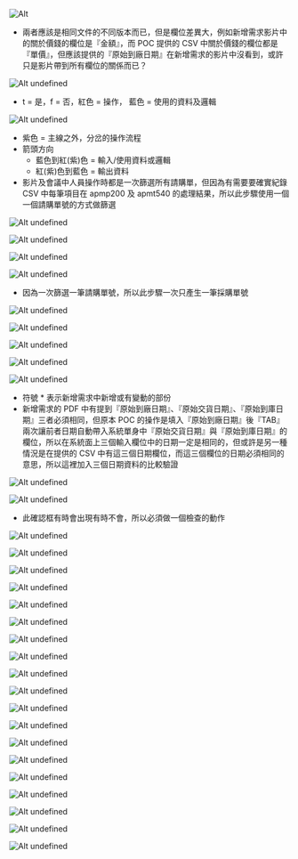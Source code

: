 ![Alt ](pic/a01.jpg)

- 兩者應該是相同文件的不同版本而已，但是欄位差異大，例如新增需求影片中的關於價錢的欄位是『金額』，而 POC 提供的 CSV 中關於價錢的欄位都是『單價』，但應該提供的『原始到廠日期』在新增需求的影片中沒看到，或許只是影片帶到所有欄位的關係而已？

![Alt undefined](pic/a02.jpg)

- t = 是，f = 否，紅色 = 操作， 藍色 = 使用的資料及邏輯

![Alt undefined](pic/a03.jpg)

- 紫色 = 主線之外，分岔的操作流程
- 箭頭方向
  - 藍色到紅(紫)色 = 輸入/使用資料或邏輯
  - 紅(紫)色到藍色 = 輸出資料
- 影片及會議中人員操作時都是一次篩選所有請購單，但因為有需要要確實紀錄 CSV 中每筆項目在 apmp200 及 apmt540 的處理結果，所以此步驟使用一個一個請購單號的方式做篩選

![Alt undefined](pic/a04.jpg)

![Alt undefined](pic/a05.jpg)

![Alt undefined](pic/a06.jpg)

![Alt undefined](pic/a07.jpg)

- 因為一次篩選一筆請購單號，所以此步驟一次只產生一筆採購單號

![Alt undefined](pic/a08.jpg)

![Alt undefined](pic/a09.jpg)

![Alt undefined](pic/a10.jpg)

![Alt undefined](pic/a11.jpg)

![Alt undefined](pic/a12.jpg)

- 符號 \* 表示新增需求中新增或有變動的部份
- 新增需求的 PDF 中有提到『原始到廠日期』、『原始交貨日期』、『原始到庫日期』三者必須相同，但原本 POC 的操作是填入『原始到廠日期』後『TAB』兩次讓前者日期自動帶入系統單身中『原始交貨日期』與『原始到庫日期』的欄位，所以在系統面上三個輸入欄位中的日期一定是相同的，但或許是另一種情況是在提供的 CSV 中有這三個日期欄位，而這三個欄位的日期必須相同的意思，所以這裡加入三個日期資料的比較驗證

![Alt undefined](pic/a13.jpg)

![Alt undefined](pic/a14.jpg)

- 此確認框有時會出現有時不會，所以必須做一個檢查的動作

![Alt undefined](pic/a15.jpg)

![Alt undefined](pic/a16.jpg)

![Alt undefined](pic/a17.jpg)

![Alt undefined](pic/a18.jpg)

![Alt undefined](pic/a19.jpg)

![Alt undefined](pic/a20.jpg)

![Alt undefined](pic/a21.jpg)

![Alt undefined](pic/a22.jpg)

![Alt undefined](pic/a23.jpg)

![Alt undefined](pic/a24.jpg)

![Alt undefined](pic/a25.jpg)

![Alt undefined](pic/a26.jpg)

![Alt undefined](pic/a27.jpg)

![Alt undefined](pic/a28.jpg)

![Alt undefined](pic/a29.jpg)

![Alt undefined](pic/a30.jpg)

![Alt undefined](pic/a31.jpg)

![Alt undefined](pic/a33.jpg)

![Alt undefined](pic/a34.jpg)
